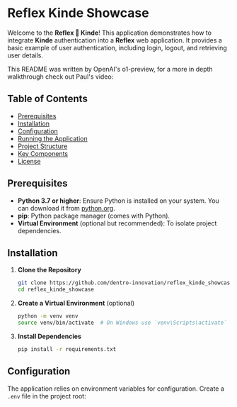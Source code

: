 # Reflex Kinde Showcase

Welcome to the **Reflex 🤝 Kinde**! This application demonstrates how to integrate **Kinde** authentication into a **Reflex** web application. It provides a basic example of user authentication, including login, logout, and retrieving user details.

This README was written by OpenAI's o1-preview, for a more in depth walkthrough check out Paul's video: 

## Table of Contents

- [Prerequisites](#prerequisites)
- [Installation](#installation)
- [Configuration](#configuration)
- [Running the Application](#running-the-application)
- [Project Structure](#project-structure)
- [Key Components](#key-components)
- [License](#license)

## Prerequisites

- **Python 3.7 or higher**: Ensure Python is installed on your system. You can download it from [python.org](https://www.python.org/downloads/).
- **pip**: Python package manager (comes with Python).
- **Virtual Environment** (optional but recommended): To isolate project dependencies.

## Installation

1. **Clone the Repository**

   ```bash
   git clone https://github.com/dentro-innovation/reflex_kinde_showcase.git
   cd reflex_kinde_showcase
   ```

2. **Create a Virtual Environment** (optional)

   ```bash
   python -m venv venv
   source venv/bin/activate  # On Windows use `venv\Scripts\activate`
   ```

3. **Install Dependencies**

   ```bash
   pip install -r requirements.txt
   ```

## Configuration

The application relies on environment variables for configuration. Create a `.env` file in the project root:

